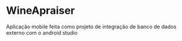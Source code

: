 # WineApraiser
Aplicação mobile feita como projeto de integração de banco de dados externo com o android studio
